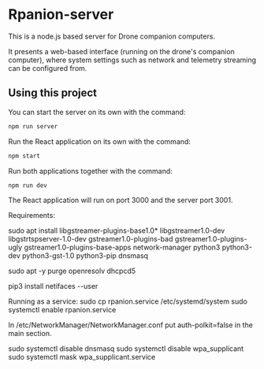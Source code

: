 # Rpanion-server

This is a node.js based server for Drone companion computers.

It presents a web-based interface (running on the drone's companion computer), where system settings such as network and telemetry streaming
can be configured from.

## Using this project

You can start the server on its own with the command:

```bash
npm run server
```

Run the React application on its own with the command:

```bash
npm start
```

Run both applications together with the command:

```bash
npm run dev
```

The React application will run on port 3000 and the server port 3001.

Requirements:

sudo apt install libgstreamer-plugins-base1.0* libgstreamer1.0-dev libgstrtspserver-1.0-dev gstreamer1.0-plugins-bad gstreamer1.0-plugins-ugly gstreamer1.0-plugins-base-apps network-manager python3 python3-dev python3-gst-1.0 python3-pip dnsmasq

sudo apt -y purge openresolv dhcpcd5

pip3 install netifaces --user

Running as a service:
sudo cp rpanion.service /etc/systemd/system
sudo systemctl enable rpanion.service

In /etc/NetworkManager/NetworkManager.conf put auth-polkit=false in the main section.

sudo systemctl disable dnsmasq
sudo systemctl disable wpa_supplicant
sudo systemctl mask wpa_supplicant.service

